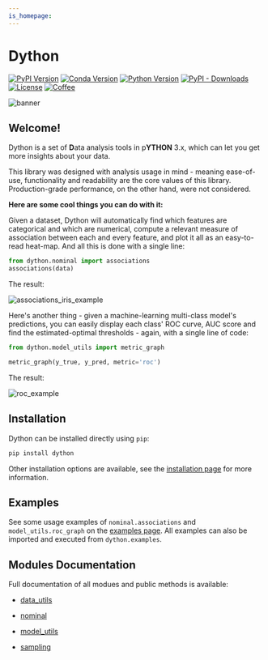 ```yaml
---
is_homepage:
---
```


# Dython

[![PyPI Version](https://img.shields.io/pypi/v/dython?style=for-the-badge)](https://pypi.org/project/dython/)
[![Conda Version](https://img.shields.io/conda/vn/conda-forge/dython?style=for-the-badge)](https://anaconda.org/conda-forge/dython)
[![Python Version](https://img.shields.io/pypi/pyversions/dython.svg?style=for-the-badge)](https://pypi.org/project/dython/)
[![PyPI - Downloads](https://img.shields.io/pypi/dm/dython?style=for-the-badge)](https://pypistats.org/packages/dython)
[![License](https://img.shields.io/pypi/l/dython?style=for-the-badge)](https://github.com/shakedzy/dython/blob/master/LICENSE)
[![Coffee](https://img.shields.io/badge/-buy_me_a%C2%A0coffee-gray?logo=buy-me-a-coffee&color=ff69b4&style=for-the-badge)](https://ko-fi.com/shakedzy)

![banner](images/index_banner.png)

## Welcome!

Dython is a set of **D**ata analysis tools in p**YTHON** 3.x, which can let you get more insights about your data.

This library was designed with analysis usage in mind - meaning ease-of-use, functionality and readability are the core 
values of this library. Production-grade performance, on the other hand, were not considered.

**Here are some cool things you can do with it:**

Given a dataset, Dython will automatically find which features are categorical and which are numerical,
compute a relevant measure of association between each and every feature, and plot it all as an easy-to-read 
heat-map. And all this is done with a single line:

```python
from dython.nominal import associations
associations(data)
```
The result:

![associations_iris_example](images/associations_iris_example.png)

Here's another thing - given a machine-learning multi-class model's predictions, you can easily display
each class' ROC curve, AUC score and find the estimated-optimal thresholds - again, with a single line of code:

```python
from dython.model_utils import metric_graph

metric_graph(y_true, y_pred, metric='roc')
```
The result:

![roc_example](images/roc_example.png)

## Installation
Dython can be installed directly using `pip`:
```bash
pip install dython
```
Other installation options are available, see the [installation page](getting_started/installation.md)
for more information.

## Examples
See some usage examples of `nominal.associations` and `model_utils.roc_graph` on the [examples page](getting_started/examples.md).
All examples can also be imported and executed from `dython.examples`.

## Modules Documentation
Full documentation of all modues and public methods is available:

* [data_utils](modules/data_utils.md)

* [nominal](modules/nominal.md)

* [model_utils](modules/model_utils.md)

* [sampling](modules/sampling.md)
